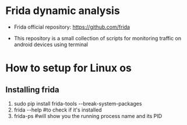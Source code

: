 # Frida dynamic analysis

- Frida official repository: https://github.com/frida

- This repository is a small collection of scripts for monitoring traffic on android devices using terminal


# How to setup for Linux os 

## Installing frida 

  1. sudo pip install frida-tools --break-system-packages
  2. frida --help       #to check if it's installed
  3. frida-ps           #will show you the running process name and its PID
















